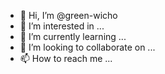 - 👋 Hi, I’m @green-wicho
- 👀 I’m interested in ...
- 🌱 I’m currently learning ...
- 💞️ I’m looking to collaborate on ...
- 📫 How to reach me ...

<!---
green-wicho/green-wicho is a ✨ special ✨ repository because its `README.md` (this file) appears on your GitHub profile.
You can click the Preview link to take a look at your changes.
--->
